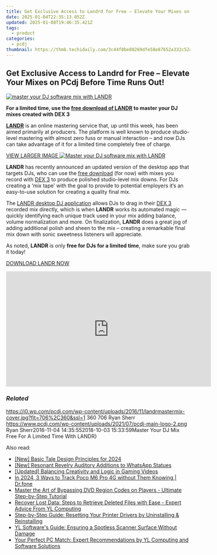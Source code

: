 ```yaml
---
title: Get Exclusive Access to Landrd for Free – Elevate Your Mixes on PCdj Before Time Runs Out!
date: 2025-01-04T22:35:13.052Z
updated: 2025-01-08T19:46:35.421Z
tags:
  - product
categories:
  - pcdj
thumbnail: https://thmb.techidaily.com/3c44f0be88269dfe58e87652a332c52a578262780df7f0b33d89646c55a92321.jpg
---
```


## Get Exclusive Access to Landrd for Free – Elevate Your Mixes on PCdj Before Time Runs Out!

[![master your DJ software mix with LANDR](https://i0.wp.com/pcdj.com/wp-content/uploads/2016/11/landrmastermix-cover.jpg?resize=706%2C321&ssl=1)](https://i0.wp.com/pcdj.com/wp-content/uploads/2016/11/landrmastermix-cover.jpg?fit=706%2C360&ssl=1 "master your DJ software mix with LANDR")

**For a limited time, use the [free download of LANDR](https://download.landr.com/desktop/latest) to master your DJ mixes created with DEX 3**

**[LANDR](https://www.landr.com/en)** is an online mastering service that, up until this week, has been aimed primarily at producers. The platform is well known to produce studio-level mastering with almost zero fuss or manual interaction – and now DJs can take advantage of it for a limited time completely free of charge.

[VIEW LARGER IMAGE ![Master your DJ software mix with LANDR](https://i2.wp.com/pcdj.com/wp-content/uploads/2016/11/masteryourtracks-dj.jpg?fit=300%2C164&ssl=1 "Master your DJ software mix with LANDR")](https://i2.wp.com/pcdj.com/wp-content/uploads/2016/11/masteryourtracks-dj.jpg?fit=1030%2C564&ssl=1)

**LANDR** has recently announced an updated version of the desktop app that targets DJs, who can use the [free download](https://download.landr.com/desktop/latest) (for now) with mixes you record with [DEX 3](https://tools.techidaily.com/pcdj/products/) to produce polished studio-level mix downs. For DJs creating a ‘mix tape’ with the goal to provide to potential employers it’s an easy-to-use solution for creating a quality final mix.

The [LANDR desktop DJ application](https://download.landr.com/desktop/latest) allows DJs to drag in their [DEX 3](https://tools.techidaily.com/pcdj/products/) recorded mix directly, which is when **LANDR** works its automated magic — quickly identifying each unique track used in your mix adding balance, volume normalization and more. On finalization, **LANDR** does a great jog of adding additional polish and sheen to the mix – creating a remarkable final mix down with sonic sweetness listeners will appreciate.

As noted, **LANDR** is only **free for DJs for a limited time**, make sure you grab it today!

[DOWNLOAD LANDR NOW](https://download.landr.com/desktop/latest)

<!-- affiliate ads begin -->
<iframe width="560" height="315" src="https://www.youtube.com/embed/zXUt81WsQpI?si=W3DKIAsa2-qbGadJ" title="YouTube video player" frameborder="0" allow="accelerometer; autoplay; clipboard-write; encrypted-media; gyroscope; picture-in-picture; web-share" referrerpolicy="strict-origin-when-cross-origin" allowfullscreen></iframe>
<!-- affiliate ads end -->

### _Related_

https://i0.wp.com/pcdj.com/wp-content/uploads/2016/11/landrmastermix-cover.jpg?fit=706%2C360&ssl=1 360 706 Ryan Sherr https://www.pcdj.com/wp-content/uploads/2021/07/pcdj-main-logo-2.png Ryan Sherr2016-11-04 14:35:552018-10-03 15:33:59Master Your DJ Mix Free For A Limited Time With LANDR}

<ins class="adsbygoogle"
     style="display:block"
     data-ad-format="autorelaxed"
     data-ad-client="ca-pub-7571918770474297"
     data-ad-slot="1223367746"></ins>

<ins class="adsbygoogle"
     style="display:block"
     data-ad-client="ca-pub-7571918770474297"
     data-ad-slot="8358498916"
     data-ad-format="auto"
     data-full-width-responsive="true"></ins>

<span class="atpl-alsoreadstyle">Also read:</span>
<div><ul>
<li><a href="https://vp-tips.techidaily.com/new-basic-tale-design-principles-for-2024/"><u>[New] Basic Tale Design Principles for 2024</u></a></li>
<li><a href="https://fox-http.techidaily.com/new-resonant-revelry-auditory-additions-to-whatsapp-statues/"><u>[New] Resonant Revelry Auditory Additions to WhatsApp Statues</u></a></li>
<li><a href="https://youtube-data.techidaily.com/ed-balancing-creativity-and-logic-in-gaming-videos/"><u>[Updated] Balancing Creativity and Logic in Gaming Videos</u></a></li>
<li><a href="https://android-location-track.techidaily.com/in-2024-3-ways-to-track-poco-m6-pro-4g-without-them-knowing-drfone-by-drfone-virtual-android/"><u>In 2024, 3 Ways to Track Poco M6 Pro 4G without Them Knowing | Dr.fone</u></a></li>
<li><a href="https://discover-amazing.techidaily.com/master-the-art-of-bypassing-dvd-region-codes-on-players-ultimate-step-by-step-tutorial/"><u>Master the Art of Bypassing DVD Region Codes on Players - Ultimate Step-by-Step Tutorial</u></a></li>
<li><a href="https://discover-fantastic.techidaily.com/recover-lost-data-steps-to-retrieve-deleted-files-with-ease-expert-advice-from-yl-computing/"><u>Recover Lost Data: Steps to Retrieve Deleted Files with Ease - Expert Advice From YL Computing</u></a></li>
<li><a href="https://discover-fantastic.techidaily.com/step-by-step-guide-resetting-your-printer-drivers-by-uninstalling-and-reinstalling/"><u>Step-by-Step Guide: Resetting Your Printer Drivers by Uninstalling & Reinstalling</u></a></li>
<li><a href="https://discover-fantastic.techidaily.com/yl-softwares-guide-ensuring-a-spotless-scanner-surface-without-damage/"><u>YL Software's Guide: Ensuring a Spotless Scanner Surface Without Damage</u></a></li>
<li><a href="https://discover-fantastic.techidaily.com/your-perfect-pc-match-expert-recommendations-by-yl-computing-and-software-solutions/"><u>Your Perfect PC Match: Expert Recommendations by YL Computing and Software Solutions</u></a></li>
</ul></div>

